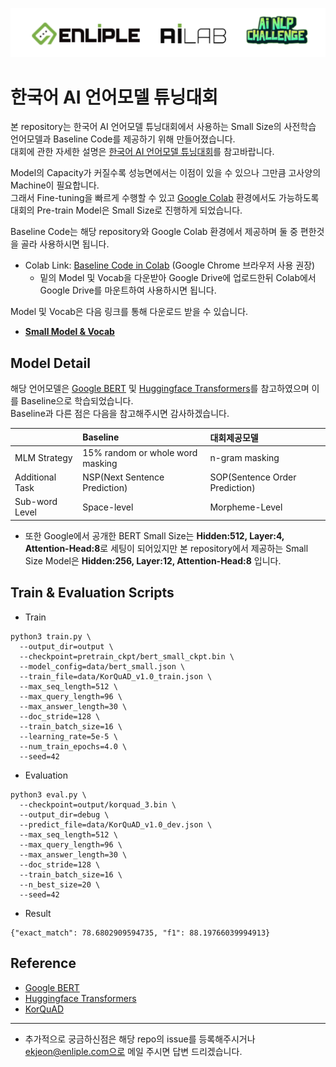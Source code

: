 <p align="center"><img src="./img/logos.png"></p>

# 한국어 AI 언어모델 튜닝대회
본 repository는 한국어 AI 언어모델 튜닝대회에서 사용하는 Small Size의 사전학습 언어모델과 Baseline Code를 제공하기 위해 만들어졌습니다.  
대회에 관한 자세한 설명은 [한국어 AI 언어모델 튜닝대회](https://challenge.enliple.com/)를 참고바랍니다.

Model의 Capacity가 커질수록 성능면에서는 이점이 있을 수 있으나 그만큼 고사양의 Machine이 필요합니다.  
그래서 Fine-tuning을 빠르게 수행할 수 있고 [Google Colab](https://colab.research.google.com/) 환경에서도 가능하도록 대회의 Pre-train Model은 Small Size로 진행하게 되었습니다.

Baseline Code는 해당 repository와 Google Colab 환경에서 제공하며 둘 중 편한것을 골라 사용하시면 됩니다.
* Colab Link:
  [Baseline Code in Colab](https://colab.research.google.com/drive/1n471tMpGoYlmoJpnSxTAZD_W2HKI1XnI)
  (Google Chrome 브라우저 사용 권장)
  * 밑의 Model 및 Vocab을 다운받아 Google Drive에 업로드한뒤 Colab에서 Google Drive를 마운트하여 사용하시면 됩니다.

Model 및 Vocab은 다음 링크를 통해 다운로드 받을 수 있습니다.  
* [**Small Model  &  Vocab**](https://drive.google.com/open?id=13D9Fnnl0ra1qjPgtSWdp1-xIs6DfJ7Zg)


## Model Detail
해당 언어모델은 [Google BERT](https://github.com/google-research/bert) 및 [Huggingface Transformers](https://github.com/huggingface/transformers)를 참고하였으며 이를 Baseline으로 학습되었습니다.  
Baseline과 다른 점은 다음을 참고해주시면 감사하겠습니다.

|                 | Baseline                         | 대회제공모델                    |
|:----------------|:---------------------------------|:-------------------------------|
| MLM Strategy    | 15% random or whole word masking | n-gram masking                 |
| Additional Task | NSP(Next Sentence Prediction)    | SOP(Sentence Order Prediction) |
| Sub-word Level  | Space-level                      | Morpheme-Level                 |

* 또한 Google에서 공개한 BERT Small Size는 **Hidden:512, Layer:4, Attention-Head:8**로 세팅이 되어있지만 본 repository에서 제공하는 Small Size Model은 **Hidden:256, Layer:12, Attention-Head:8** 입니다.

## Train & Evaluation Scripts
* Train
```shell
python3 train.py \
  --output_dir=output \
  --checkpoint=pretrain_ckpt/bert_small_ckpt.bin \
  --model_config=data/bert_small.json \
  --train_file=data/KorQuAD_v1.0_train.json \
  --max_seq_length=512 \
  --max_query_length=96 \
  --max_answer_length=30 \
  --doc_stride=128 \
  --train_batch_size=16 \
  --learning_rate=5e-5 \
  --num_train_epochs=4.0 \
  --seed=42
```

* Evaluation
```shell
python3 eval.py \
  --checkpoint=output/korquad_3.bin \
  --output_dir=debug \
  --predict_file=data/KorQuAD_v1.0_dev.json \
  --max_seq_length=512 \
  --max_query_length=96 \
  --max_answer_length=30 \
  --doc_stride=128 \
  --train_batch_size=16 \
  --n_best_size=20 \
  --seed=42
```

* Result
```shell
{"exact_match": 78.6802909594735, "f1": 88.19766039994913}
```


## Reference
* [Google BERT](https://github.com/google-research/bert)
* [Huggingface Transformers](https://github.com/huggingface/transformers)
* [KorQuAD](https://korquad.github.io/)
---

* 추가적으로 궁금하신점은 해당 repo의 issue를 등록해주시거나 ekjeon@enliple.com으로 메일 주시면 답변 드리겠습니다.